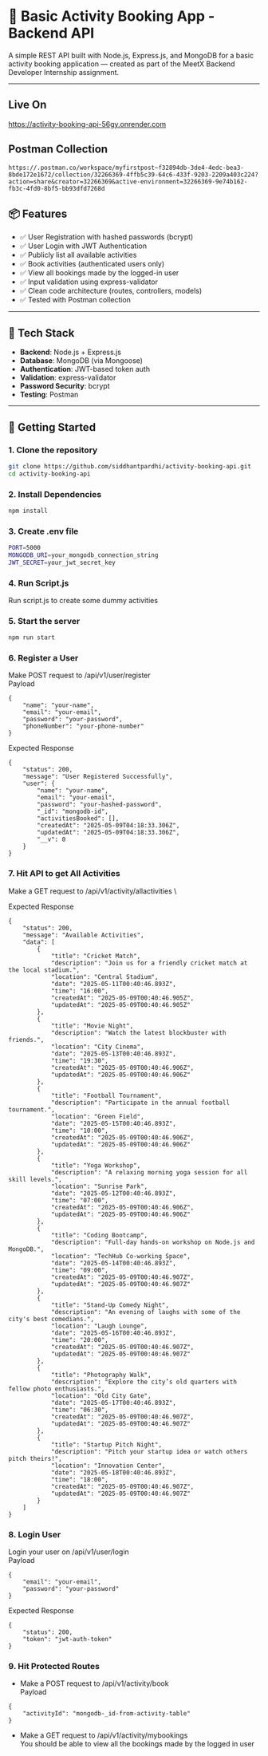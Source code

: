 # 🎯 Basic Activity Booking App - Backend API

A simple REST API built with Node.js, Express.js, and MongoDB for a basic activity booking application — created as part of the MeetX Backend Developer Internship assignment.

---

## Live On
https://activity-booking-api-56gy.onrender.com

## Postman Collection

```
https://.postman.co/workspace/myfirstpost~f32894db-3de4-4edc-bea3-8bde172e1672/collection/32266369-4ffb5c39-64c6-433f-9203-2209a403c224?action=share&creator=32266369&active-environment=32266369-9e74b162-fb3c-4fd0-8bf5-bb93dfd7268d
```

## 📦 Features

- ✅ User Registration with hashed passwords (bcrypt)
- ✅ User Login with JWT Authentication
- ✅ Publicly list all available activities
- ✅ Book activities (authenticated users only)
- ✅ View all bookings made by the logged-in user
- ✅ Input validation using express-validator
- ✅ Clean code architecture (routes, controllers, models)
- ✅ Tested with Postman collection

---

## 🧰 Tech Stack

- **Backend**: Node.js + Express.js
- **Database**: MongoDB (via Mongoose)
- **Authentication**: JWT-based token auth
- **Validation**: express-validator
- **Password Security**: bcrypt
- **Testing**: Postman

---

## 🚀 Getting Started

### 1. Clone the repository
```bash
git clone https://github.com/siddhantpardhi/activity-booking-api.git
cd activity-booking-api
```

### 2. Install Dependencies
```bash
npm install
```

### 3. Create .env file
```bash
PORT=5000
MONGODB_URI=your_mongodb_connection_string
JWT_SECRET=your_jwt_secret_key
```

### 4. Run Script.js
Run script.js to create some dummy activities

### 5. Start the server
```bash
npm run start
```

### 6. Register a User
Make POST request to /api/v1/user/register \
Payload
```
{
    "name": "your-name",
    "email": "your-email",
    "password": "your-password",
    "phoneNumber": "your-phone-number"
}
```
Expected Response
```
{
    "status": 200,
    "message": "User Registered Successfully",
    "user": {
        "name": "your-name",
        "email": "your-email",
        "password": "your-hashed-password",
        "_id": "mongodb-id",
        "activitiesBooked": [],
        "createdAt": "2025-05-09T04:18:33.306Z",
        "updatedAt": "2025-05-09T04:18:33.306Z",
        "__v": 0
    }
}
```

### 7. Hit API to get All Activities
Make a GET request to /api/v1/activity/allactivities \

Expected Response
```
{
    "status": 200,
    "message": "Available Activities",
    "data": [
        {
            "title": "Cricket Match",
            "description": "Join us for a friendly cricket match at the local stadium.",
            "location": "Central Stadium",
            "date": "2025-05-11T00:40:46.893Z",
            "time": "16:00",
            "createdAt": "2025-05-09T00:40:46.905Z",
            "updatedAt": "2025-05-09T00:40:46.905Z"
        },
        {
            "title": "Movie Night",
            "description": "Watch the latest blockbuster with friends.",
            "location": "City Cinema",
            "date": "2025-05-13T00:40:46.893Z",
            "time": "19:30",
            "createdAt": "2025-05-09T00:40:46.906Z",
            "updatedAt": "2025-05-09T00:40:46.906Z"
        },
        {
            "title": "Football Tournament",
            "description": "Participate in the annual football tournament.",
            "location": "Green Field",
            "date": "2025-05-15T00:40:46.893Z",
            "time": "10:00",
            "createdAt": "2025-05-09T00:40:46.906Z",
            "updatedAt": "2025-05-09T00:40:46.906Z"
        },
        {
            "title": "Yoga Workshop",
            "description": "A relaxing morning yoga session for all skill levels.",
            "location": "Sunrise Park",
            "date": "2025-05-12T00:40:46.893Z",
            "time": "07:00",
            "createdAt": "2025-05-09T00:40:46.906Z",
            "updatedAt": "2025-05-09T00:40:46.906Z"
        },
        {
            "title": "Coding Bootcamp",
            "description": "Full-day hands-on workshop on Node.js and MongoDB.",
            "location": "TechHub Co-working Space",
            "date": "2025-05-14T00:40:46.893Z",
            "time": "09:00",
            "createdAt": "2025-05-09T00:40:46.907Z",
            "updatedAt": "2025-05-09T00:40:46.907Z"
        },
        {
            "title": "Stand-Up Comedy Night",
            "description": "An evening of laughs with some of the city's best comedians.",
            "location": "Laugh Lounge",
            "date": "2025-05-16T00:40:46.893Z",
            "time": "20:00",
            "createdAt": "2025-05-09T00:40:46.907Z",
            "updatedAt": "2025-05-09T00:40:46.907Z"
        },
        {
            "title": "Photography Walk",
            "description": "Explore the city’s old quarters with fellow photo enthusiasts.",
            "location": "Old City Gate",
            "date": "2025-05-17T00:40:46.893Z",
            "time": "06:30",
            "createdAt": "2025-05-09T00:40:46.907Z",
            "updatedAt": "2025-05-09T00:40:46.907Z"
        },
        {
            "title": "Startup Pitch Night",
            "description": "Pitch your startup idea or watch others pitch theirs!",
            "location": "Innovation Center",
            "date": "2025-05-18T00:40:46.893Z",
            "time": "18:00",
            "createdAt": "2025-05-09T00:40:46.907Z",
            "updatedAt": "2025-05-09T00:40:46.907Z"
        }
    ]
}
```
### 8. Login User
Login your user on /api/v1/user/login \
Payload
```
{
    "email": "your-email",
    "password": "your-password"
}
```

Expected Response
```
{
    "status": 200,
    "token": "jwt-auth-token"
}
```

### 9. Hit Protected Routes
- Make a POST request to /api/v1/activity/book \
  Payload
```
{
    "activityId": "mongodb-_id-from-activity-table"
}
```

- Make a GET request to /api/v1/activity/mybookings \
You should be able to view all the bookings made by the logged in user
